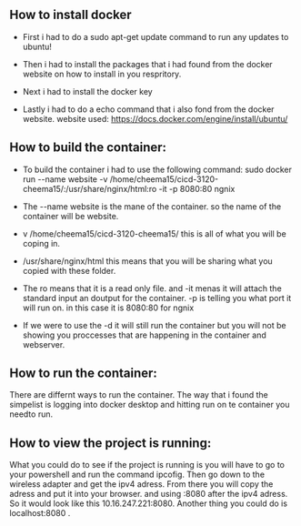 ## How to install docker
-  First i had to do a sudo apt-get update command to run any updates to ubuntu!


-  Then i had to install the packages that i had found from the docker website on how to install in you respritory.


-  Next i had to install the docker key


-  Lastly i had to do a echo command that i also fond from the docker website.
website used: https://docs.docker.com/engine/install/ubuntu/


## How to build the container:
-  To build the container i had to use the following command: sudo docker run --name website -v /home/cheema15/cicd-3120-cheema15/:/usr/share/nginx/html:ro -it -p 8080:80 ngnix

-  The --name website is the mane of the container. so the name of the container will be website.


-  v /home/cheema15/cicd-3120-cheema15/ this is all of what you will be coping in.


-  /usr/share/nginx/html this means that you will be sharing what you copied with these folder.


-  The ro means that it is a read only file. and -it menas it will attach the standard input an doutput for the container. -p is telling you what port it will run on. in this case it is 8080:80 for ngnix


-  If we were to use the -d it will still run the container but you will not be showing you proccesses that are happening in the container and webserver.


## How to run the container:
There are differnt ways to run the container. The way that i found the simpelist is logging into docker desktop and hitting run on te container you needto run.


## How to view the project is running:
What you could do to see if the project is running is you will have to go to your powershell and run the command ipcofig. Then go down to the wireless adapter and get the ipv4 adress. From there you will copy the adress and put it into your browser. and using :8080 after the ipv4 adress. So it would look like this 10.16.247.221:8080. Another thing you could do is localhost:8080 . 



